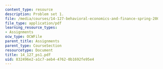 ```yaml
---
content_type: resource
description: Problem set 1.
file: /media/courses/14-127-behavioral-economics-and-finance-spring-2004/832496e2a1c7aeb447620b1692fe95e4_14_127_ps1.pdf
file_type: application/pdf
learning_resource_types:
- Assignments
ocw_type: OCWFile
parent_title: Assignments
parent_type: CourseSection
resourcetype: Document
title: 14_127_ps1.pdf
uid: 832496e2-a1c7-aeb4-4762-0b1692fe95e4
---
```

